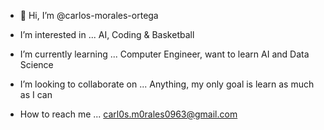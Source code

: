 - 👋 Hi, I’m @carlos-morales-ortega

-  I’m interested in ... AI, Coding & Basketball
-  I’m currently learning ... Computer Engineer, want to learn AI and Data Science
-  I’m looking to collaborate on ... Anything, my only goal is learn as much as I can 
-  How to reach me ... carl0s.m0rales0963@gmail.com

<!---
carlos-morales-ortega/carlos-morales-ortega is a ✨ special ✨ repository because its `README.md` (this file) appears on your GitHub profile.
You can click the Preview link to take a look at your changes.
--->
